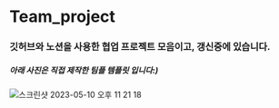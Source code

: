 # Team_project


### 깃허브와 노션을 사용한 협업 프로젝트 모음이고, 갱신중에 있습니다.


##### 아래 사진은 직접 제작한 팀플 템플릿 입니다:)

![스크린샷 2023-05-10 오후 11 21 18](https://github.com/YoungMinSW/Team_project/assets/109095108/78237aec-7559-4914-8320-0c60599d31ad)
